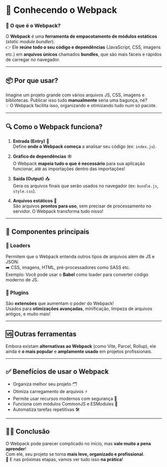 # 🚀 Conhecendo o Webpack

### 🧠 O que é o Webpack?

O **Webpack** é uma **ferramenta de empacotamento de módulos estáticos** (*static module bundler*).  
👉 Ele **reúne todo o seu código e dependências** (JavaScript, CSS, imagens etc.) em **arquivos únicos** chamados **bundles**, que são mais fáceis e rápidos de carregar no navegador.

---

## 📦 Por que usar?

Imagine um projeto grande com vários arquivos JS, CSS, imagens e bibliotecas. Publicar isso tudo **manualmente** seria uma bagunça, né?  
💡 O Webpack facilita isso, organizando e otimizando tudo num só pacote.

---

## 🔍 Como o Webpack funciona?

1. **Entrada (Entry)** 🎯  
   Define **onde o Webpack começa** a analisar seu código (ex: `index.js`).

2. **Gráfico de dependências** 🕸️  
   O Webpack **mapeia tudo o que é necessário** para sua aplicação funcionar, até as importações dentro das importações!

3. **Saída (Output)** 📤  
   Gera os arquivos finais que serão usados no navegador (ex: `bundle.js`, `style.css`).

4. **Arquivos estáticos** 📁  
   São arquivos **prontos para uso**, sem precisar de processamento no servidor. O Webpack transforma tudo nisso!

---

## 🔧 Componentes principais

### 🔁 Loaders  
Permitem que o Webpack entenda outros tipos de arquivos além de JS e JSON:  
➡️ CSS, imagens, HTML, pré-processadores como SASS etc.  
Exemplo: Você pode usar o **Babel** como loader para converter código moderno de JS.

### 🧩 Plugins  
São **extensões** que aumentam o poder do Webpack!  
Usados para **otimizações avançadas**, minificação, limpeza de arquivos antigos, e muito mais!

---

## 🆚 Outras ferramentas

Embora existam **alternativas ao Webpack** (como Vite, Parcel, Rollup), ele ainda é **o mais popular** e **amplamente usado** em projetos profissionais.

---

## ✅ Benefícios de usar o Webpack

- Organiza melhor seu projeto 🗂️  
- Otimiza carregamento de arquivos ⚡  
- Permite usar recursos modernos com segurança 🧪  
- Funciona com módulos CommonJS e ESModules 🧩  
- Automatiza tarefas repetitivas 🛠️

---

## 👨‍🏫 Conclusão

O Webpack pode parecer complicado no início, mas **vale muito a pena aprender**!  
Com ele, seu projeto se torna **mais leve, organizado e profissional**.  
🎯 E nas próximas etapas, vamos ver tudo isso **na prática**!
